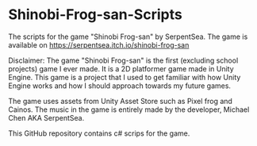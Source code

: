 # Shinobi-Frog-san-Scripts
The scripts for the game "Shinobi Frog-san" by SerpentSea. The game is available on https://serpentsea.itch.io/shinobi-frog-san

Disclaimer: The game "Shinobi Frog-san" is the first (excluding school projects) game I ever made. It is a 2D platformer game made in Unity Engine. This game is a project that I used to get familiar with how Unity Engine works and how I should approach towards my future games.

The game uses assets from Unity Asset Store such as Pixel frog and Cainos.
The music in the game is entirely made by the developer, Michael Chen AKA SerpentSea.

This GitHub repository contains c# scrips for the game.
